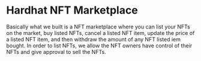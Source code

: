 # Hardhat NFT Marketplace 

Basically what we built is a NFT marketplace where you can list your NFTs on the market, buy listed NFTs, cancel a listed NFT item, update the price of a listed NFT item, and then withdraw the amount of any NFT listed iem bought. In order to list NFTs, we allow the NFT owners have control of their NFTs and give approval to sell the NFTs. 